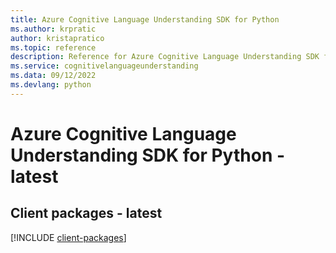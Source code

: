 ```yaml
---
title: Azure Cognitive Language Understanding SDK for Python
ms.author: krpratic
author: kristapratico
ms.topic: reference
description: Reference for Azure Cognitive Language Understanding SDK for Python
ms.service: cognitivelanguageunderstanding
ms.data: 09/12/2022
ms.devlang: python
---
```

# Azure Cognitive Language Understanding SDK for Python - latest

## Client packages - latest
[!INCLUDE [client-packages](cognitive-language-understanding-client-index.md)]
